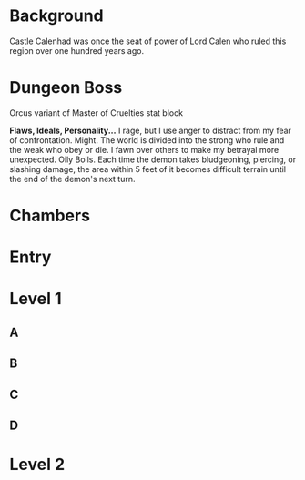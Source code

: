 # Background
Castle Calenhad was once the seat of power of Lord Calen who ruled this region over one hundred years ago. 
# Dungeon Boss
Orcus variant of Master of Cruelties stat block

**Flaws, Ideals, Personality...**
I rage, but I use anger to distract from my fear of confrontation.
Might. The world is divided into the strong who rule and the weak who obey or die.
I fawn over others to make my betrayal more unexpected.
Oily Boils. Each time the demon takes bludgeoning, piercing, or slashing damage, the area within 5 feet of it becomes difficult terrain until the end of the demon's next turn.

# Chambers
# Entry

# Level 1
## A
## B
## C
## D
# Level 2



